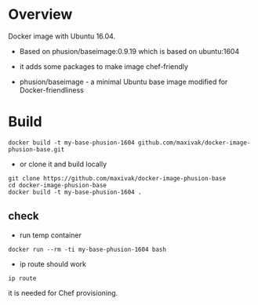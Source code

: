 # Overview

Docker image with Ubuntu 16.04.


* Based on phusion/baseimage:0.9.19 which is based on ubuntu:1604
* it adds some packages to make image chef-friendly

* phusion/baseimage - a minimal Ubuntu base image modified for Docker-friendliness



# Build


```
docker build -t my-base-phusion-1604 github.com/maxivak/docker-image-phusion-base.git

```

* or clone it and build locally

```
git clone https://github.com/maxivak/docker-image-phusion-base
cd docker-image-phusion-base
docker build -t my-base-phusion-1604 .

```


## check

* run temp container

```
docker run --rm -ti my-base-phusion-1604 bash
```

* ip route should work
```
ip route
```

it is needed for Chef provisioning.
